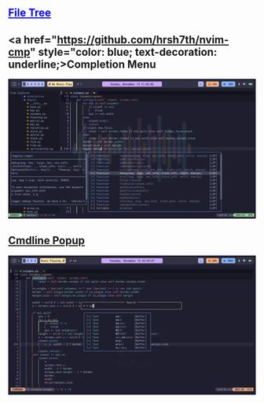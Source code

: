 ## <a href="https://github.com/nvim-tree/nvim-tree.lua" style="color: blue; text-decoration: underline;">File Tree</a>
## <a href="https://github.com/hrsh7th/nvim-cmp" style="color: blue; text-decoration: underline;>Completion Menu</a>
<img src="screenshots/tree-cmp.png">

## <a href="https://github.com/folke/noice.nvim">Cmdline Popup</a>
<img src="screenshots/noice.png">
